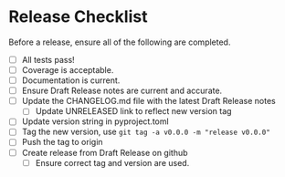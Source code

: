 # Release Checklist

Before a release, ensure all of the following are completed.

- [ ] All tests pass!
- [ ] Coverage is acceptable.
- [ ] Documentation is current.
- [ ] Ensure Draft Release notes are current and accurate.
- [ ] Update the CHANGELOG.md file with the latest Draft Release notes
  - [ ] Update UNRELEASED link to reflect new version tag
- [ ] Update version string in pyproject.toml
- [ ] Tag the new version, use `git tag -a v0.0.0 -m "release v0.0.0"`
- [ ] Push the tag to origin
- [ ] Create release from Draft Release on github
  - [ ] Ensure correct tag and version are used.
